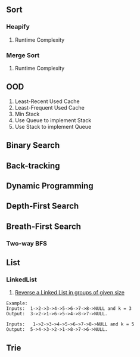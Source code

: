 ## Sort 
### Heapify
1. Runtime Complexity


### Merge Sort
1. Runtime Complexity


## OOD
1. Least-Recent Used Cache
2. Least-Frequent Used Cache
3. Min Stack
4. Use Queue to implement Stack
5. Use Stack to implement Queue

## Binary Search 

## Back-tracking

## Dynamic Programming

## Depth-First Search

## Breath-First Search
### Two-way BFS 


## List
### LinkedList
1. [Reverse a Linked List in groups of given size](http://www.geeksforgeeks.org/reverse-a-list-in-groups-of-given-size/)  
```
Example:
Inputs:  1->2->3->4->5->6->7->8->NULL and k = 3 
Output:  3->2->1->6->5->4->8->7->NULL. 

Inputs:   1->2->3->4->5->6->7->8->NULL and k = 5
Output:  5->4->3->2->1->8->7->6->NULL. 
```

## Trie




